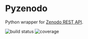 # Pyzenodo
Python wrapper for [Zenodo REST API](http://developers.zenodo.org/).

![build status](https://travis-ci.org/Tommos0/pyzenodo.svg?branch=master)
![coverage](https://coveralls.io/repos/github/Tommos0/pyzenodo/badge.svg?branch=master)